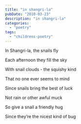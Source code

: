 ```yaml
---
title: "in shangri-la"
pubDate: "2010-03-23"
description: "in shangri-la"
categories:
  - "poetry"
tags:
  - "childrens-poetry"
---
```


In Shangri-la, the snails fly

Each afternoon they fill the sky

With snail clouds - the squishy kind

That no one ever seems to mind

Since snails bring the best of luck

Not rain or other awful muck

So give a snail a friendly hug

Since they’re the nicest kind of bug
